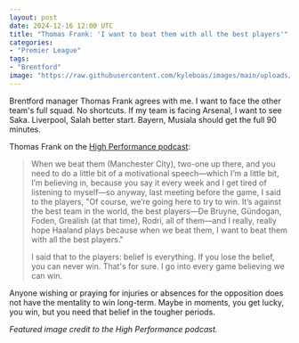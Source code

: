 ```yaml
---
layout: post
date: 2024-12-16 12:00 UTC
title: "Thomas Frank: 'I want to beat them with all the best players'"
categories:
- "Premier League"
tags:
- "Brentford"
image: "https://raw.githubusercontent.com/kyleboas/images/main/uploads/2024/12/13/Image-13Dec2024_16:18:27.png"
---
```


Brentford manager Thomas Frank agrees with me. I want to face the other team's full squad. No shortcuts. If my team is facing Arsenal, I want to see Saka. Liverpool, Salah better start. Bayern, Musiala should get the full 90 minutes.

Thomas Frank on the [High Performance podcast](https://youtu.be/04p7631jn6Y?si=rKVeD-1nlVp84-pv):

> When we beat them (Manchester City), two-one up there, and you need to do a little bit of a motivational speech—which I’m a little bit, I’m believing in, because you say it every week and I get tired of listening to myself—so anyway, last meeting before the game, I said to the players, "Of course, we’re going here to try to win. It’s against the best team in the world, the best players—De Bruyne, Gündogan, Foden, Grealish (at that time), Rodri, all of them—and I really, really hope Haaland plays because when we beat them, I want to beat them with all the best players."
> 
> I said that to the players: belief is everything. If you lose the belief, you can never win. That's for sure. I go into every game believing we can win.

Anyone wishing or praying for injuries or absences for the opposition does not have the mentality to win long-term. Maybe in moments, you get lucky, you win, but you need that belief in the tougher periods.

*Featured image credit to the High Performance podcast.*